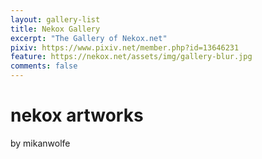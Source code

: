 ```yaml
---
layout: gallery-list
title: Nekox Gallery
excerpt: "The Gallery of Nekox.net"
pixiv: https://www.pixiv.net/member.php?id=13646231
feature: https://nekox.net/assets/img/gallery-blur.jpg
comments: false
---
```


# nekox artworks

by mikanwolfe

